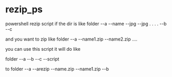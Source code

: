 # rezip_ps
powershell rezip script
if the dir is like
folder
  --a
    --name
      --jpg
      --jpg
      .
      .
      .
      .
  --b
  --c
  
and you want to zip like
folder
 --a
  --name1.zip
  --name2.zip
  ....


you can use this script
it will do like

folder
 --a
 --b
 --c
 --script
 
 
 to 
folder
 --a
 --arezip
  --name.zip
  --name1.zip
--b

